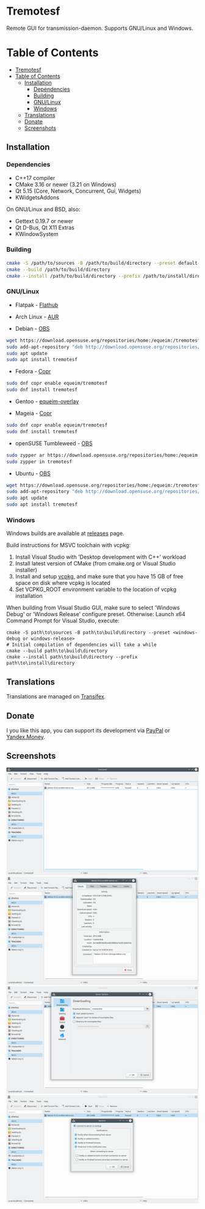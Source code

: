 # Tremotesf
Remote GUI for transmission-daemon. Supports GNU/Linux and Windows.

Table of Contents
=================

   * [Tremotesf](#tremotesf)
   * [Table of Contents](#table-of-contents)
      * [Installation](#installation)
         * [Dependencies](#dependencies)
         * [Building](#building)
         * [GNU/Linux](#gnulinux)
         * [Windows](#windows)
      * [Translations](#translations)
      * [Donate](#donate)
      * [Screenshots](#screenshots)

## Installation
### Dependencies
- C++17 compiler
- CMake 3.16 or newer (3.21 on Windows)
- Qt 5.15 (Core, Network, Concurrent, Gui, Widgets)
- KWidgetsAddons

On GNU/Linux and BSD, also:
- Gettext 0.19.7 or newer
- Qt D-Bus, Qt X11 Extras
- KWindowSystem

### Building
```sh
cmake -S /path/to/sources -B /path/to/build/directory --preset default-debug
cmake --build /path/to/build/directory
cmake --install /path/to/build/directory --prefix /path/to/install/directory
```

### GNU/Linux
- Flatpak - [Flathub](https://flathub.org/apps/details/org.equeim.Tremotesf)

- Arch Linux - [AUR](https://aur.archlinux.org/packages/tremotesf)

- Debian - [OBS](https://build.opensuse.org/project/show/home:equeim:tremotesf)

```sh
wget https://download.opensuse.org/repositories/home:/equeim:/tremotesf/Debian_11/Release.key -O - | sudo apt-key add -
sudo add-apt-repository "deb http://download.opensuse.org/repositories/home:/equeim:/tremotesf/Debian_11/ /"
sudo apt update
sudo apt install tremotesf
```

- Fedora - [Copr](https://copr.fedorainfracloud.org/coprs/equeim/tremotesf)
```sh
sudo dnf copr enable equeim/tremotesf
sudo dnf install tremotesf
```

- Gentoo - [equeim-overlay](https://github.com/equeim/equeim-overlay)

- Mageia - [Copr](https://copr.fedorainfracloud.org/coprs/equeim/tremotesf)
```sh
sudo dnf copr enable equeim/tremotesf
sudo dnf install tremotesf
```

- openSUSE Tumbleweed - [OBS](https://build.opensuse.org/project/show/home:equeim:tremotesf)
```sh
sudo zypper ar https://download.opensuse.org/repositories/home:/equeim:/tremotesf/openSUSE_Tumbleweed/home:equeim:tremotesf.repo
sudo zypper in tremotesf
```

- Ubuntu - [OBS](https://build.opensuse.org/project/show/home:equeim:tremotesf)

```sh
wget https://download.opensuse.org/repositories/home:/equeim:/tremotesf/xUbuntu_21.10/Release.key -O - | sudo apt-key add -
sudo add-apt-repository "deb http://download.opensuse.org/repositories/home:/equeim:/tremotesf/xUbuntu_21.10/ /"
sudo apt update
sudo apt install tremotesf
```

### Windows
Windows builds are available at [releases](https://github.com/equeim/tremotesf2/releases) page.

Build instructions for MSVC toolchain with vcpkg:
1. Install Visual Studio with 'Desktop development with C++' workload
2. Install latest version of CMake (from cmake.org or Visual Studio installer)
3. Install and setup [vcpkg](https://github.com/microsoft/vcpkg#quick-start-windows), and make sure that you have 15 GB of free space on disk where vcpkg is located
4. Set VCPKG_ROOT environment variable to the location of vcpkg installation

When building from Visual Studio GUI, make sure to select 'Windows Debug' or 'Windows Release' configure preset.
Otherwise:
Launch x64 Command Prompt for Visual Studio, execute:
```pwsh
cmake -S path\to\sources -B path\to\build\directory --preset <windows-debug or windows-release>
# Initial compilation of dependencies will take a while
cmake --build path\to\build\directory
cmake --install path\to\build\directory --prefix path\to\install\directory
```

## Translations
Translations are managed on [Transifex](https://www.transifex.com/equeim/tremotesf).

## Donate
I you like this app, you can support its development via [PayPal](https://www.paypal.com/cgi-bin/webscr?cmd=_donations&business=DDQTRHTY5YV2G&item_name=Support%20Tremotesf%20development&no_note=1&item_number=3&no_shipping=1&currency_code=EUR) or [Yandex.Money](https://yasobe.ru/na/equeim_tremotesf).

## Screenshots
![](https://github.com/equeim/tremotesf-screenshots/raw/master/desktop-1.png)
![](https://github.com/equeim/tremotesf-screenshots/raw/master/desktop-2.png)
![](https://github.com/equeim/tremotesf-screenshots/raw/master/desktop-3.png)
![](https://github.com/equeim/tremotesf-screenshots/raw/master/desktop-4.png)
